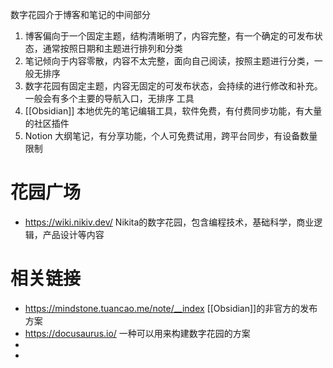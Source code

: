 数字花园介于博客和笔记的中间部分
1. 博客偏向于一个固定主题，结构清晰明了，内容完整，有一个确定的可发布状态，通常按照日期和主题进行排列和分类
2. 笔记倾向于内容零散，内容不太完整，面向自己阅读，按照主题进行分类，一般无排序
3. 数字花园有固定主题，内容无固定的可发布状态，会持续的进行修改和补充。一般会有多个主要的导航入口，无排序
工具
1. [[Obsidian]] 本地优先的笔记编辑工具，软件免费，有付费同步功能，有大量的社区插件
2. Notion 大纲笔记，有分享功能，个人可免费试用，跨平台同步，有设备数量限制

# 花园广场
- https://wiki.nikiv.dev/  Nikita的数字花园，包含编程技术，基础科学，商业逻辑，产品设计等内容

# 相关链接
- https://mindstone.tuancao.me/note/__index [[Obsidian]]的非官方的发布方案
- https://docusaurus.io/ 一种可以用来构建数字花园的方案
- 
- 
